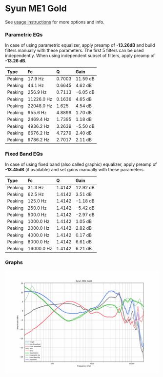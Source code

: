 # Syun ME1 Gold
See [usage instructions](https://github.com/jaakkopasanen/AutoEq#usage) for more options and info.

### Parametric EQs
In case of using parametric equalizer, apply preamp of **-13.26dB** and build filters manually
with these parameters. The first 5 filters can be used independently.
When using independent subset of filters, apply preamp of **-13.26 dB**.

| Type    | Fc         |      Q | Gain     |
|:--------|:-----------|:-------|:---------|
| Peaking | 17.9 Hz    | 0.7003 | 11.59 dB |
| Peaking | 44.1 Hz    | 0.6645 | 4.62 dB  |
| Peaking | 256.9 Hz   | 0.7113 | -6.05 dB |
| Peaking | 11226.0 Hz | 0.1636 | 4.65 dB  |
| Peaking | 22048.0 Hz | 1.625  | 4.54 dB  |
| Peaking | 955.6 Hz   | 4.8899 | 1.70 dB  |
| Peaking | 2469.4 Hz  | 1.7395 | 1.18 dB  |
| Peaking | 4936.2 Hz  | 3.2639 | -5.50 dB |
| Peaking | 6676.2 Hz  | 4.7279 | 2.40 dB  |
| Peaking | 9786.2 Hz  | 2.7017 | 2.11 dB  |

### Fixed Band EQs
In case of using fixed band (also called graphic) equalizer, apply preamp of **-13.45dB**
(if available) and set gains manually with these parameters.

| Type    | Fc         |      Q | Gain     |
|:--------|:-----------|:-------|:---------|
| Peaking | 31.3 Hz    | 1.4142 | 12.92 dB |
| Peaking | 62.5 Hz    | 1.4142 | 3.51 dB  |
| Peaking | 125.0 Hz   | 1.4142 | -1.18 dB |
| Peaking | 250.0 Hz   | 1.4142 | -5.42 dB |
| Peaking | 500.0 Hz   | 1.4142 | -2.97 dB |
| Peaking | 1000.0 Hz  | 1.4142 | 1.05 dB  |
| Peaking | 2000.0 Hz  | 1.4142 | 2.82 dB  |
| Peaking | 4000.0 Hz  | 1.4142 | 0.17 dB  |
| Peaking | 8000.0 Hz  | 1.4142 | 6.61 dB  |
| Peaking | 16000.0 Hz | 1.4142 | 6.21 dB  |

### Graphs
![](./Syun%20ME1%20Gold.png)